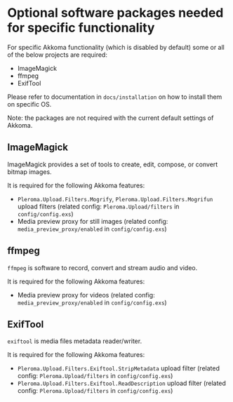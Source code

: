 # Optional software packages needed for specific functionality

For specific Akkoma functionality (which is disabled by default) some or all of the below projects are required:
  * ImageMagick
  * ffmpeg
  * ExifTool
  
Please refer to documentation in `docs/installation` on how to install them on specific OS.
  
Note: the packages are not required with the current default settings of Akkoma.

## ImageMagick

ImageMagick provides a set of tools to create, edit, compose, or convert bitmap images.

It is required for the following Akkoma features:
  * `Pleroma.Upload.Filters.Mogrify`, `Pleroma.Upload.Filters.Mogrifun` upload filters (related config: `Pleroma.Upload/filters` in `config/config.exs`)
  * Media preview proxy for still images (related config: `media_preview_proxy/enabled` in `config/config.exs`)
  
## ffmpeg

`ffmpeg` is software to record, convert and stream audio and video.

It is required for the following Akkoma features:
  * Media preview proxy for videos (related config: `media_preview_proxy/enabled` in `config/config.exs`)

## ExifTool

`exiftool` is media files metadata reader/writer.

It is required for the following Akkoma features:
  * `Pleroma.Upload.Filters.Exiftool.StripMetadata` upload filter (related config: `Pleroma.Upload/filters` in `config/config.exs`)
  * `Pleroma.Upload.Filters.Exiftool.ReadDescription` upload filter (related config: `Pleroma.Upload/filters` in `config/config.exs`)
